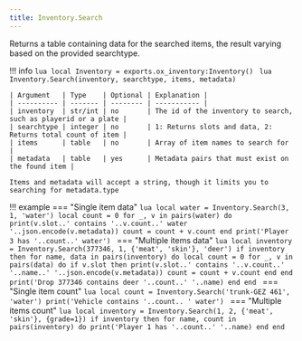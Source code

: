 ```yaml
---
title: Inventory.Search
---
```

Returns a table containing data for the searched items, the result varying based on the provided searchtype.

!!! info
	```lua
	local Inventory = exports.ox_inventory:Inventory()
	```
	```lua
	Inventory.Search(inventory, searchtype, items, metadata)
	```

	| Argument   | Type    | Optional | Explanation |
	| ---------- | ------- | -------- | ----------- |
	| inventory  | str/int | no       | The id of the inventory to search, such as playerid or a plate |
	| searchtype | integer | no       | 1: Returns slots and data, 2: Returns total count of item |
	| items      | table   | no       | Array of item names to search for |
	| metadata   | table   | yes      | Metadata pairs that must exist on the found item |
	
	Items and metadata will accept a string, though it limits you to searching for metadata.type


!!! example
	=== "Single item data"
		```lua
		local water = Inventory.Search(3, 1, 'water')
		local count = 0
		for _, v in pairs(water) do
			print(v.slot..' contains '..v.count..' water '..json.encode(v.metadata))
			count = count + v.count
		end
		print('Player 3 has '..count..' water')
		```
	=== "Multiple items data"
		```lua
		local inventory = Inventory.Search(377346, 1, {'meat', 'skin'}, 'deer')
		if inventory then
			for name, data in pairs(inventory) do
				local count = 0
				for _, v in pairs(data) do
					if v.slot then
						print(v.slot..' contains '..v.count..' '..name..' '..json.encode(v.metadata))
						count = count + v.count
					end
				end
				print('Drop 377346 contains deer '..count..' '..name)
			end
		end
		```
	=== "Single item count"
		```lua
		local count = Inventory.Search('trunk-GEZ 461', 'water')
		print('Vehicle contains '..count.. ' water')
		```
	=== "Multiple items count"
		```lua
		local inventory = Inventory.Search(1, 2, {'meat', 'skin'}, {grade=1})
		if inventory then
			for name, count in pairs(inventory) do
				print('Player 1 has '..count..' '..name)
			end
		end
		```
